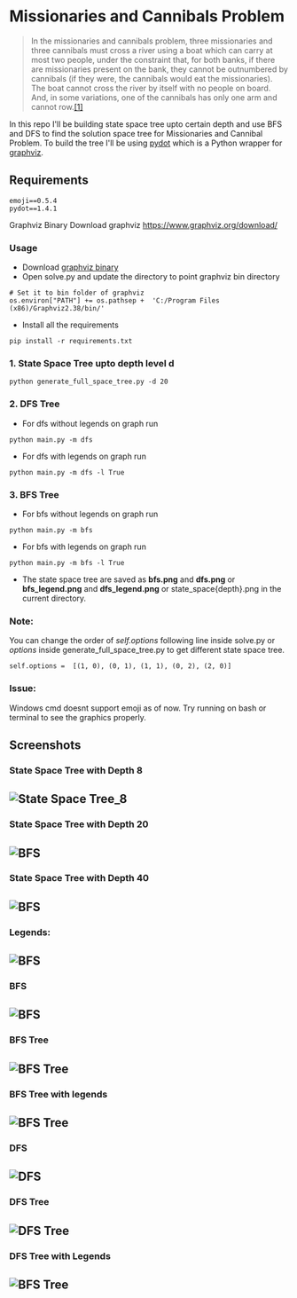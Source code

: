 
# Missionaries and Cannibals Problem 

> In the missionaries and cannibals problem, three missionaries and three cannibals must cross a river using a boat which can carry at most two people, under the constraint that, for both banks, if there are missionaries present on the bank, they cannot be outnumbered by cannibals (if they were, the cannibals would eat the missionaries). The boat cannot cross the river by itself with no people on board. And, in some variations, one of the cannibals has only one arm and cannot row.[[1]](https://en.wikipedia.org/wiki/Missionaries_and_cannibals_problem#cite_note-PressmanSingmaster-1)

In this repo I'll be building state space tree upto certain depth and use BFS and DFS to find the solution space tree for Missionaries and Cannibal Problem. To build the tree I'll be using [pydot](https://github.com/pydot/pydot) which is a Python wrapper  for [graphviz](https://www.graphviz.org/download/).

## Requirements
```
emoji==0.5.4
pydot==1.4.1
```

Graphviz Binary
Download graphviz https://www.graphviz.org/download/

### Usage

 - Download [graphviz binary](https://www.graphviz.org/download/) 
 - Open solve.py and  update  the directory to point graphviz bin directory
```
# Set it to bin folder of graphviz
os.environ["PATH"] += os.pathsep +  'C:/Program Files (x86)/Graphviz2.38/bin/'
``` 
- Install all the requirements
```
pip install -r requirements.txt
  ``` 
  ### 1. State Space Tree upto depth level d
```
python generate_full_space_tree.py -d 20
 ```
  ### 2. DFS Tree
 - For dfs without legends on graph run
```
python main.py -m dfs
 ```
 
- For dfs with legends on graph run
```
python main.py -m dfs -l True
 ``` 
 ### 3. BFS Tree
 - For bfs without legends on graph run
 ```
python main.py -m bfs
  ``` 
  - For bfs with legends on graph run
```
python main.py -m bfs -l True
 ```

 - The state space tree are saved as **bfs.png** and **dfs.png** or **bfs_legend.png** and **dfs_legend.png**  or state_space{depth}.png in the current directory.

### Note:
You can change the order of *self.options* following line inside solve.py  or *options* inside generate_full_space_tree.py  to get different state space tree. 
```
self.options =  [(1, 0), (0, 1), (1, 1), (0, 2), (2, 0)]
```
### Issue:
Windows cmd doesnt support emoji as of now. Try running on bash or terminal to see the graphics properly.

## Screenshots
### State Space Tree with Depth 8
![State Space Tree_8](https://github.com/sarangbishal/Missionaries-and-Cannibals-Problem/blob/master/assets/state_space_8.png)
---

### State Space Tree with Depth 20
![BFS](https://github.com/sarangbishal/Missionaries-and-Cannibals-Problem/blob/master/assets/state_space_20.png)
---
### State Space Tree with Depth 40
![BFS](https://github.com/sarangbishal/Missionaries-and-Cannibals-Problem/blob/master/assets/state_space_40.png)
---
### Legends:
![BFS](https://github.com/sarangbishal/Missionaries-and-Cannibals-Problem/blob/master/assets/legend.JPG)
---
###  BFS
![BFS](https://github.com/sarangbishal/Missionaries-and-Cannibals-Problem/blob/master/assets/solution_bfs.JPG)
---

### BFS Tree
![BFS Tree](https://github.com/sarangbishal/Missionaries-and-Cannibals-Problem/blob/master/assets/bfs.png)
---

### BFS Tree with legends
![BFS Tree](https://github.com/sarangbishal/Missionaries-and-Cannibals-Problem/blob/master/assets/bfs_legend.png)
---

### DFS
![DFS](https://github.com/sarangbishal/Missionaries-and-Cannibals-Problem/blob/master/assets/solution_dfs.JPG)
---

### DFS Tree
![DFS Tree](https://github.com/sarangbishal/Missionaries-and-Cannibals-Problem/blob/master/assets/dfs.png)
---

### DFS Tree with Legends
![BFS Tree](https://github.com/sarangbishal/Missionaries-and-Cannibals-Problem/blob/master/assets/dfs_legend.png)
---
